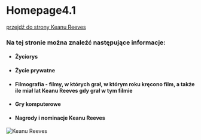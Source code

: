# Homepage4.1
[przejdź do strony Keanu Reeves]

### Na tej stronie można znaleźć następujące informacje:

- #### Życiorys
- #### Życie prywatne
- #### Filmografia - filmy, w których grał, w którym roku kręcono film, a także ile miał lat Keanu Reeves gdy grał w tym filmie
- #### Gry komputerowe
- #### Nagrody i nominacje Keanu Reeves

![Keanu Reeves](https://github.com/1288812/Homepage4.1/blob/main/image/Reuni%C3%A3o_com_o_ator_norte-americano_Keanu_Reeves_(46806576944)_(cropped).jpg?raw=true)













[przejdź do strony Keanu Reeves]: <https://1288812.github.io/Homepage4.1/>

